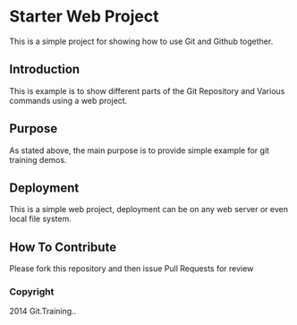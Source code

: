 # Starter Web Project

This is a simple project for showing how to use Git and Github together.

## Introduction

This is example is to show different parts of the Git Repository and Various commands using a web project.

## Purpose

As stated above, the main purpose is to provide simple example for git training demos.

## Deployment

This is a simple web project, deployment can be on any web server or even local file system.

## How To Contribute

Please fork this repository and then issue Pull Requests for review

### Copyright
2014 Git.Training..